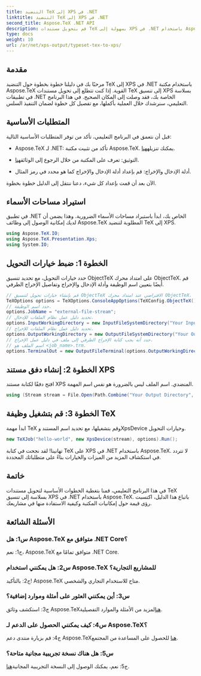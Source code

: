 ```yaml
---
title: التنضيد TeX إلى XPS في .NET
linktitle: التنضيد TeX إلى XPS في .NET
second_title: Aspose.TeX .NET API
description: قم بتحويل مستندات TeX بسهولة إلى XPS في .NET باستخدام Aspose.TeX. استكشف دليلنا المفصّل خطوة بخطوة للحصول على تجربة تكامل سلسة.
type: docs
weight: 10
url: /ar/net/xps-output/typeset-tex-to-xps/
---
```

## مقدمة

مرحبًا بك في دليلنا خطوة بخطوة حول التنضيد TeX إلى XPS في .NET باستخدام مكتبة Aspose.TeX القوية. إذا كنت تتطلع إلى تحويل مستندات TeX إلى تنسيق XPS بسلاسة في تطبيقات .NET الخاصة بك، فقد وصلت إلى المكان الصحيح. في هذا البرنامج التعليمي، سنرشدك خلال العملية بأكملها، مع تفصيل كل خطوة لضمان التنفيذ السلس.

## المتطلبات الأساسية

قبل أن نتعمق في البرنامج التعليمي، تأكد من توفر المتطلبات الأساسية التالية:

-  Aspose.TeX لـ .NET: تأكد من تثبيت مكتبة Aspose.TeX. يمكنك تنزيله[هنا](https://releases.aspose.com/tex/net/).

- التوثيق: تعرف على المكتبة من خلال الرجوع إلى الوثائق[هنا](https://reference.aspose.com/tex/net/).

- أدلة الإدخال والإخراج: قم بإعداد أدلة الإدخال والإخراج كما هو محدد في رمز المثال.

الآن بعد أن قمت بإعداد كل شيء، دعنا ننتقل إلى الدليل خطوة بخطوة.

## استيراد مساحات الأسماء

في تطبيق .NET الخاص بك، ابدأ باستيراد مساحات الأسماء الضرورية. وهذا يضمن أن لديك إمكانية الوصول إلى وظائف Aspose.TeX المطلوبة لتنضيد TeX إلى XPS.

```csharp
using Aspose.TeX.IO;
using Aspose.TeX.Presentation.Xps;
using System.IO;
```

## الخطوة 1: ضبط خيارات التحويل

حدد خيارات التحويل، مع تحديد تنسيق ObjectTeX على امتداد محرك ObjectTeX. قم أيضًا بتعيين اسم الوظيفة وأدلة الإدخال والإخراج وتفاصيل الإخراج الطرفي.

```csharp
// قم بإنشاء خيارات تحويل لتنسيق ObjectTeX الافتراضي عند امتداد محرك ObjectTeX.
TeXOptions options = TeXOptions.ConsoleAppOptions(TeXConfig.ObjectTeX());
// حدد اسم الوظيفة.
options.JobName = "external-file-stream";
// تحديد دليل عمل نظام الملفات للإدخال.
options.InputWorkingDirectory = new InputFileSystemDirectory("Your Input Directory");
// تحديد دليل عمل نظام الملفات للإخراج.
options.OutputWorkingDirectory = new OutputFileSystemDirectory("Your Output Directory");
// حدد أنه يجب كتابة الإخراج الطرفي إلى ملف في دليل عمل الإخراج.
// اسم الملف هو <job_name>.trm.
options.TerminalOut = new OutputFileTerminal(options.OutputWorkingDirectory);
```

## الخطوة 2: إنشاء دفق مستند XPS

افتح دفقًا لكتابة مستند XPS المنضدي. اسم الملف ليس بالضرورة هو نفس اسم المهمة.

```csharp
using (Stream stream = File.Open(Path.Combine("Your Output Directory", options.JobName + ".xps"), FileMode.Create))
```

## الخطوة 3: قم بتشغيل وظيفة TeX

ابدأ مهمة TeX وقم بتشغيلها، مع تحديد اسم المستند وXpsDevice وخيارات التحويل.

```csharp
new TeXJob("hello-world", new XpsDevice(stream), options).Run();
```

تهانينا! لقد نجحت في كتابة TeX على XPS في .NET باستخدام Aspose.TeX. لا تتردد في استكشاف المزيد من الميزات والخيارات بناءً على متطلباتك المحددة.

## خاتمة

في هذا البرنامج التعليمي، قمنا بتغطية الخطوات الأساسية لتحويل مستندات TeX بسلاسة إلى تنسيق XPS في .NET باستخدام Aspose.TeX. باتباع هذا الدليل، اكتسبت رؤى قيمة حول إمكانيات المكتبة وكيفية الاستفادة منها في مشاريعك.

## الأسئلة الشائعة

### س1: هل Aspose.TeX متوافق مع .NET Core؟

ج1: نعم، Aspose.TeX متوافق تمامًا مع .NET Core.

### س2: هل يمكنني استخدام Aspose.TeX للمشاريع التجارية؟

ج2: بالتأكيد! Aspose.TeX متاح للاستخدام التجاري والشخصي.

### س3: أين يمكنني العثور على أمثلة وموارد إضافية؟

 ج3: استكشف وثائق Aspose.TeX[هنا](https://reference.aspose.com/tex/net/)لمزيد من الأمثلة والموارد التفصيلية.

### س4: كيف يمكنني الحصول على الدعم لـ Aspose.TeX؟

 ج4: قم بزيارة منتدى دعم Aspose.TeX[هنا](https://forum.aspose.com/c/tex/47) للحصول على المساعدة من المجتمع.

### س5: هل هناك نسخة تجريبية مجانية متاحة؟

 ج5: نعم، يمكنك الوصول إلى النسخة التجريبية المجانية[هنا](https://releases.aspose.com/).
